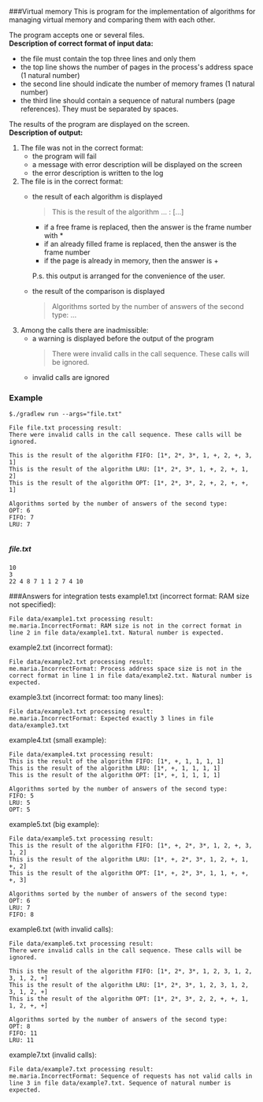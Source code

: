 ###Virtual memory
This is program for the implementation of algorithms for managing virtual memory and comparing them with each other.  

The program accepts one or several files.   
**Description of correct format of input data:**
* the file must contain the top three lines and only them
* the top line shows the number of pages in the process's address space (1 natural number)
* the second line should indicate the number of memory frames (1 natural number)
* the third line should contain a sequence of natural numbers (page references). They must be separated by spaces. 

The results of the program are displayed on the screen.  
**Description of output:**
1. The file was not in the correct format:
    * the program will fail
    * a message with error description will be displayed on the screen
    * the error description is written to the log
2. The file is in the correct format:
    * the result of each algorithm is displayed
        >This is the result of the algorithm ... : [...]
        * if a free frame is replaced, then the answer is the frame number with * 
        * if an already filled frame is replaced, then the answer is the frame number
        * if the page is already in memory, then the answer is +  
        
        P.s. this output is arranged for the convenience of the user.                                          
    * the result of the comparison is displayed
        >Algorithms sorted by the number of answers of the second type: ...
3. Among the calls there are inadmissible:
    * a warning is displayed before the output of the program
        >There were invalid calls in the call sequence.
         These calls will be ignored.
    * invalid calls are ignored


### Example
````shell script
$./gradlew run --args="file.txt"

File file.txt processing result:
There were invalid calls in the call sequence. These calls will be ignored.

This is the result of the algorithm FIFO: [1*, 2*, 3*, 1, +, 2, +, 3, 1]
This is the result of the algorithm LRU: [1*, 2*, 3*, 1, +, 2, +, 1, 2]
This is the result of the algorithm OPT: [1*, 2*, 3*, 2, +, 2, +, +, 1]

Algorithms sorted by the number of answers of the second type:
OPT: 6
FIFO: 7
LRU: 7


````
##### file.txt
````
10
3
22 4 8 7 1 1 2 7 4 10
````

###Answers for integration tests
example1.txt (incorrect format: RAM size not specified):
````shell script
File data/example1.txt processing result:
me.maria.IncorrectFormat: RAM size is not in the correct format in line 2 in file data/example1.txt. Natural number is expected.
````

example2.txt (incorrect format):
````shell script
File data/example2.txt processing result:
me.maria.IncorrectFormat: Process address space size is not in the correct format in line 1 in file data/example2.txt. Natural number is expected.
````

example3.txt (incorrect format: too many lines):
````shell script
File data/example3.txt processing result:
me.maria.IncorrectFormat: Expected exactly 3 lines in file data/example3.txt
````

example4.txt (small example):
````shell script
File data/example4.txt processing result:
This is the result of the algorithm FIFO: [1*, +, 1, 1, 1, 1]
This is the result of the algorithm LRU: [1*, +, 1, 1, 1, 1]
This is the result of the algorithm OPT: [1*, +, 1, 1, 1, 1]

Algorithms sorted by the number of answers of the second type:
FIFO: 5
LRU: 5
OPT: 5
````

example5.txt (big example):
````shell script
File data/example5.txt processing result:
This is the result of the algorithm FIFO: [1*, +, 2*, 3*, 1, 2, +, 3, 1, 2]
This is the result of the algorithm LRU: [1*, +, 2*, 3*, 1, 2, +, 1, +, 2]
This is the result of the algorithm OPT: [1*, +, 2*, 3*, 1, 1, +, +, +, 3]

Algorithms sorted by the number of answers of the second type:
OPT: 6
LRU: 7
FIFO: 8
````

example6.txt (with invalid calls):
````shell script
File data/example6.txt processing result:
There were invalid calls in the call sequence. These calls will be ignored.

This is the result of the algorithm FIFO: [1*, 2*, 3*, 1, 2, 3, 1, 2, 3, 1, 2, +]
This is the result of the algorithm LRU: [1*, 2*, 3*, 1, 2, 3, 1, 2, 3, 1, 2, +]
This is the result of the algorithm OPT: [1*, 2*, 3*, 2, 2, +, +, 1, 1, 2, +, +]

Algorithms sorted by the number of answers of the second type:
OPT: 8
FIFO: 11
LRU: 11
````

example7.txt (invalid calls):
````shell script
File data/example7.txt processing result:
me.maria.IncorrectFormat: Sequence of requests has not valid calls in line 3 in file data/example7.txt. Sequence of natural number is expected.
````